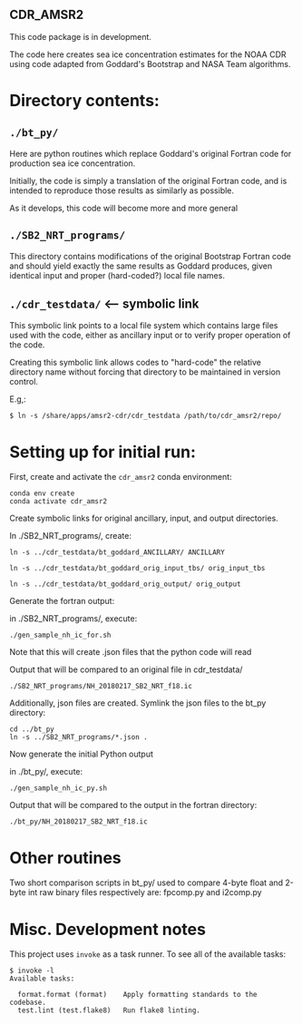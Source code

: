 CDR_AMSR2
---

This code package is in development.

The code here creates sea ice concentration estimates for the NOAA CDR using
code adapted from Goddard's Bootstrap and NASA Team algorithms.


# Directory contents:

## `./bt_py/`

Here are python routines which replace Goddard's original Fortran code
for production sea ice concentration.

Initially, the code is simply a translation of the original Fortran code,
and is intended to reproduce those results as similarly as possible.

As it develops, this code will become more and more general

## `./SB2_NRT_programs/`

  This directory contains modifications of the original Bootstrap Fortran code
  and should yield exactly the same results as Goddard produces, given identical
  input and proper (hard-coded?) local file names.

## `./cdr_testdata/`  <-- symbolic link

This symbolic link points to a local file system which contains large files
used with the code, either as ancillary input or to verify proper operation
of the code.

Creating this symbolic link allows codes to "hard-code" the relative directory
name without forcing that directory to be maintained in version control.

E.g,:

```
$ ln -s /share/apps/amsr2-cdr/cdr_testdata /path/to/cdr_amsr2/repo/
```


# Setting up for initial run:

First, create and activate the `cdr_amsr2` conda environment:

    conda env create
    conda activate cdr_amsr2

Create symbolic links for original ancillary, input, and output directories.

In ./SB2_NRT_programs/, create:

    ln -s ../cdr_testdata/bt_goddard_ANCILLARY/ ANCILLARY

    ln -s ../cdr_testdata/bt_goddard_orig_input_tbs/ orig_input_tbs

    ln -s ../cdr_testdata/bt_goddard_orig_output/ orig_output

Generate the fortran output:

in ./SB2_NRT_programs/, execute:

    ./gen_sample_nh_ic_for.sh

Note that this will create .json files that the python code will read

Output that will be compared to an original file in cdr_testdata/

    ./SB2_NRT_programs/NH_20180217_SB2_NRT_f18.ic


Additionally, json files are created. Symlink the json files to the bt_py
directory:

```
cd ../bt_py
ln -s ../SB2_NRT_programs/*.json .
```

Now generate the initial Python output

in ./bt_py/, execute:

    ./gen_sample_nh_ic_py.sh

Output that will be compared to the output in the fortran directory:

    ./bt_py/NH_20180217_SB2_NRT_f18.ic

# Other routines

Two short comparison scripts in bt_py/ used to compare 4-byte float and
2-byte int raw binary files respectively are:  fpcomp.py and i2comp.py


# Misc. Development notes

This project uses `invoke` as a task runner. To see all of the available tasks:

```
$ invoke -l
Available tasks:

  format.format (format)    Apply formatting standards to the codebase.
  test.lint (test.flake8)   Run flake8 linting.
```
